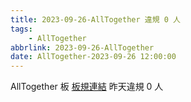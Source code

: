 ```yaml
---
title: 2023-09-26-AllTogether 違規 0 人
tags:
    - AllTogether
abbrlink: 2023-09-26-AllTogether
date: AllTogether-2023-09-26 12:00:00
---
```

AllTogether 板 [板規連結](https://www.ptt.cc/bbs/AllTogether/M.1643211430.A.5FB.html)
昨天違規 0 人
